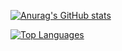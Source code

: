 [![Anurag's GitHub stats](https://github-readme-stats.vercel.app/api?username=RasmusKuusmaa&show_icons=true&rank_icon=percentile&theme=radical)](https://github.com/anuraghazra/github-readme-stats)

[![Top Languages](https://github-readme-stats.vercel.app/api/top-langs/?username=RasmusKuusmaa&theme=radical&layout=compact)](https://github.com/anuraghazra/github-readme-stats)
